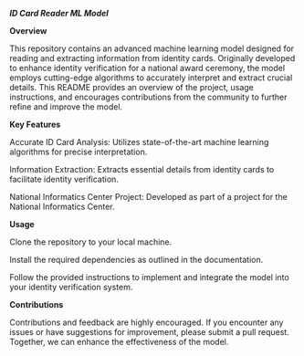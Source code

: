 ****_**ID Card Reader ML Model**_****

**Overview**

This repository contains an advanced machine learning model designed for reading and extracting information from identity cards. Originally developed to enhance identity verification for a national award ceremony, the model employs cutting-edge algorithms to accurately interpret and extract crucial details. This README provides an overview of the project, usage instructions, and encourages contributions from the community to further refine and improve the model.

**Key Features**

Accurate ID Card Analysis: Utilizes state-of-the-art machine learning algorithms for precise interpretation.

Information Extraction: Extracts essential details from identity cards to facilitate identity verification.

National Informatics Center Project: Developed as part of a project for the National Informatics Center.

**Usage**

Clone the repository to your local machine.

Install the required dependencies as outlined in the documentation.

Follow the provided instructions to implement and integrate the model into your identity verification system.

**Contributions**

Contributions and feedback are highly encouraged. If you encounter any issues or have suggestions for improvement, please submit a pull request. Together, we can enhance the effectiveness of the model.

